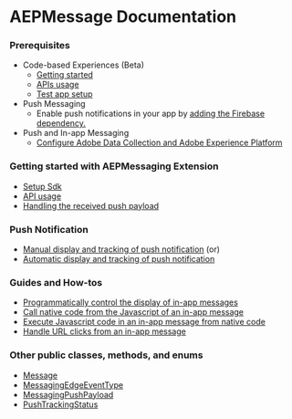 #  AEPMessage Documentation

### Prerequisites

- Code-based Experiences (Beta)
  - [Getting started](./sources/exd-cbe-beta/getting-started.md)
  - [APIs usage](./sources/exd-cbe-beta/apis-usage.md)
  - [Test app setup](./sources/exd-cbe-beta/testapp-setup.md)
- Push Messaging
  - Enable push notifications in your app by [adding the Firebase dependency.](https://firebase.google.com/docs/cloud-messaging/android/client)
- Push and In-app Messaging
  - [Configure Adobe Data Collection and Adobe Experience Platform](./sources/edge-and-launch-configuration.md)


### Getting started with AEPMessaging Extension

- [Setup Sdk](./sources/setup-sdk.md)
- [API usage](./sources/api-usage.md)
- [Handling the received push payload](./sources/messaging-push-payload.md)

### Push Notification
- [Manual display and tracking of push notification](./sources/push-notification/manual-handling-and-tracking.md)
(or)
- [Automatic display and tracking of push notification](./sources/push-notification/automatic-handling-and-tracking.md)

### Guides and How-tos

- [Programmatically control the display of in-app messages](./sources/in-app-messaging/how-to-messaging-delegate.md)
- [Call native code from the Javascript of an in-app message](./sources/in-app-messaging/how-to-call-native-from-javascript.md)
- [Execute Javascript code in an in-app message from native code](./sources/in-app-messaging/how-to-call-javascript-from-native.md)
- [Handle URL clicks from an in-app message](./sources/in-app-messaging/how-to-handle-url-clicks.md)

### Other public classes, methods, and enums

- [Message](./sources/enum-public-classes/class-message.md)
- [MessagingEdgeEventType](./sources/enum-public-classes/enum-messaging-edge-event-type.md)
- [MessagingPushPayload](./sources/enum-public-classes/messaging-push-payload.md)
- [PushTrackingStatus](./sources/enum-public-classes/enum-push-tracking-status.md)